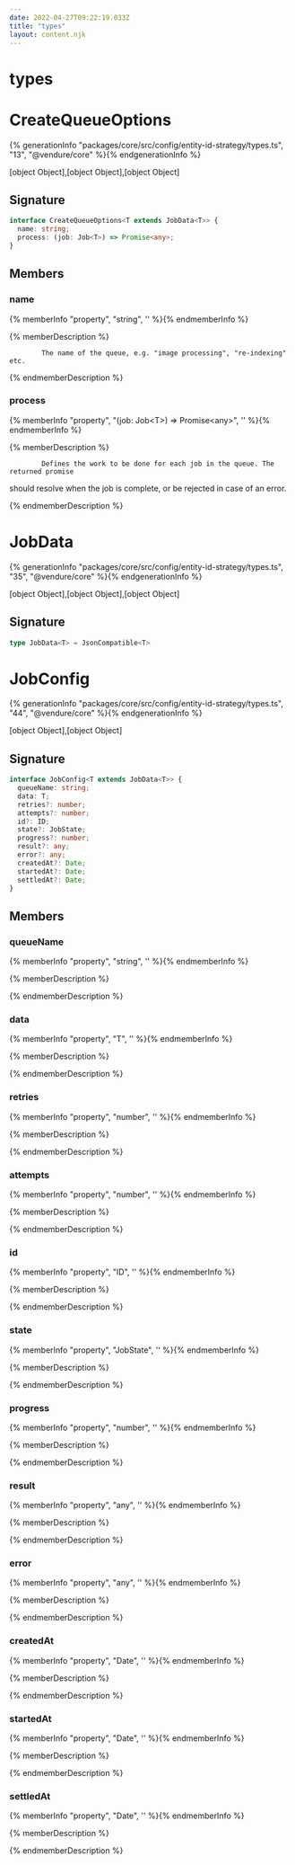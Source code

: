 ```yaml
---
date: 2022-04-27T09:22:19.033Z
title: "types"
layout: content.njk
---
```

[comment]: <> (这个文件是从 PickerCC 源码中生，不要修改。请使用 "docs:build" 脚本命令生成。)

# types


# CreateQueueOptions

{% generationInfo "packages/core/src/config/entity-id-strategy/types.ts", "13", "@vendure/core" %}{% endgenerationInfo %}

[object Object],[object Object],[object Object]

## Signature

```typescript
interface CreateQueueOptions<T extends JobData<T>> {
  name: string;
  process: (job: Job<T>) => Promise<any>;
}
```
## Members

### name

{% memberInfo "property", "string", '' %}{% endmemberInfo %}

{% memberDescription %}

            The name of the queue, e.g. "image processing", "re-indexing" etc.

{% endmemberDescription %}

### process

{% memberInfo "property", "(job: Job&#60;T&#62;) =&#62; Promise&#60;any&#62;", '' %}{% endmemberInfo %}

{% memberDescription %}

            Defines the work to be done for each job in the queue. The returned promise
should resolve when the job is complete, or be rejected in case of an error.

{% endmemberDescription %}




# JobData

{% generationInfo "packages/core/src/config/entity-id-strategy/types.ts", "35", "@vendure/core" %}{% endgenerationInfo %}

[object Object],[object Object],[object Object]

## Signature

```typescript
type JobData<T> = JsonCompatible<T>
```


# JobConfig

{% generationInfo "packages/core/src/config/entity-id-strategy/types.ts", "44", "@vendure/core" %}{% endgenerationInfo %}

[object Object],[object Object]

## Signature

```typescript
interface JobConfig<T extends JobData<T>> {
  queueName: string;
  data: T;
  retries?: number;
  attempts?: number;
  id?: ID;
  state?: JobState;
  progress?: number;
  result?: any;
  error?: any;
  createdAt?: Date;
  startedAt?: Date;
  settledAt?: Date;
}
```
## Members

### queueName

{% memberInfo "property", "string", '' %}{% endmemberInfo %}

{% memberDescription %}

            

{% endmemberDescription %}

### data

{% memberInfo "property", "T", '' %}{% endmemberInfo %}

{% memberDescription %}

            

{% endmemberDescription %}

### retries

{% memberInfo "property", "number", '' %}{% endmemberInfo %}

{% memberDescription %}

            

{% endmemberDescription %}

### attempts

{% memberInfo "property", "number", '' %}{% endmemberInfo %}

{% memberDescription %}

            

{% endmemberDescription %}

### id

{% memberInfo "property", "ID", '' %}{% endmemberInfo %}

{% memberDescription %}

            

{% endmemberDescription %}

### state

{% memberInfo "property", "JobState", '' %}{% endmemberInfo %}

{% memberDescription %}

            

{% endmemberDescription %}

### progress

{% memberInfo "property", "number", '' %}{% endmemberInfo %}

{% memberDescription %}

            

{% endmemberDescription %}

### result

{% memberInfo "property", "any", '' %}{% endmemberInfo %}

{% memberDescription %}

            

{% endmemberDescription %}

### error

{% memberInfo "property", "any", '' %}{% endmemberInfo %}

{% memberDescription %}

            

{% endmemberDescription %}

### createdAt

{% memberInfo "property", "Date", '' %}{% endmemberInfo %}

{% memberDescription %}

            

{% endmemberDescription %}

### startedAt

{% memberInfo "property", "Date", '' %}{% endmemberInfo %}

{% memberDescription %}

            

{% endmemberDescription %}

### settledAt

{% memberInfo "property", "Date", '' %}{% endmemberInfo %}

{% memberDescription %}

            

{% endmemberDescription %}


